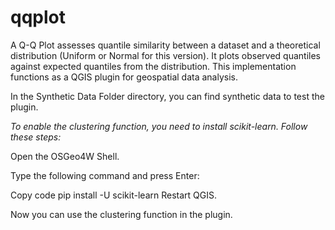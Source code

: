 # qqplot
 A Q-Q Plot assesses quantile similarity between a dataset and a theoretical distribution (Uniform or Normal for this version). It plots observed quantiles against expected quantiles from the distribution. This implementation functions as a QGIS plugin for geospatial data analysis.

 In the Synthetic Data Folder directory, you can find synthetic data to test the plugin.

*To enable the clustering function, you need to install scikit-learn. Follow these steps:*

Open the OSGeo4W Shell.

Type the following command and press Enter:

Copy code
pip install -U scikit-learn
Restart QGIS.

Now you can use the clustering function in the plugin.
